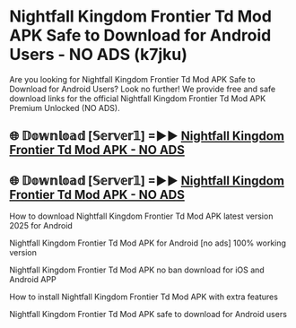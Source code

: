 # Nightfall Kingdom Frontier Td Mod APK Safe to Download for Android Users - NO ADS (k7jku)

Are you looking for Nightfall Kingdom Frontier Td Mod APK Safe to Download for Android Users? Look no further! We provide free and safe download links for the official Nightfall Kingdom Frontier Td Mod APK Premium Unlocked (NO ADS).

## 🌐 𝔻𝕠𝕨𝕟𝕝𝕠𝕒𝕕 [𝕊𝕖𝕣𝕧𝕖𝕣𝟙] =►► [Nightfall Kingdom Frontier Td Mod APK - NO ADS](https://getmodsapk.pages.dev?q=Nightfall+Kingdom+Frontier+Td+Mod+APK)

## 🌐 𝔻𝕠𝕨𝕟𝕝𝕠𝕒𝕕 [𝕊𝕖𝕣𝕧𝕖𝕣𝟙] =►► [Nightfall Kingdom Frontier Td Mod APK - NO ADS](https://getmodsapk.pages.dev?q=Nightfall+Kingdom+Frontier+Td+Mod+APK)

How to download Nightfall Kingdom Frontier Td Mod APK latest version 2025 for Android

Nightfall Kingdom Frontier Td Mod APK for Android [no ads] 100% working version

Nightfall Kingdom Frontier Td Mod APK no ban download for iOS and Android APP

How to install Nightfall Kingdom Frontier Td Mod APK with extra features

Nightfall Kingdom Frontier Td Mod APK safe to download for Android users